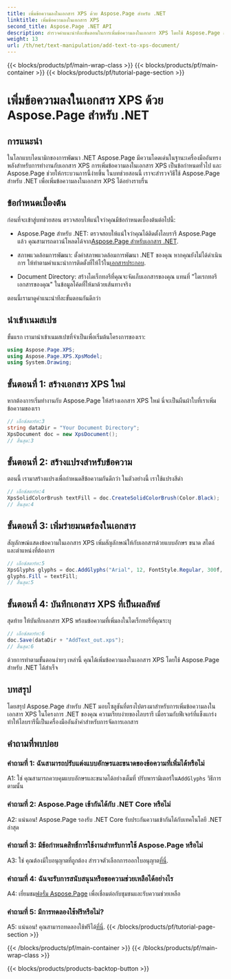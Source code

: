 ```yaml
---
title: เพิ่มข้อความลงในเอกสาร XPS ด้วย Aspose.Page สำหรับ .NET
linktitle: เพิ่มข้อความลงในเอกสาร XPS
second_title: Aspose.Page .NET API
description: สำรวจคำแนะนำทีละขั้นตอนในการเพิ่มข้อความลงในเอกสาร XPS โดยใช้ Aspose.Page สำหรับ .NET ปรับปรุงโครงการ .NET ของคุณได้อย่างง่ายดาย
weight: 13
url: /th/net/text-manipulation/add-text-to-xps-document/
---
```


{{< blocks/products/pf/main-wrap-class >}}
{{< blocks/products/pf/main-container >}}
{{< blocks/products/pf/tutorial-page-section >}}

# เพิ่มข้อความลงในเอกสาร XPS ด้วย Aspose.Page สำหรับ .NET

## การแนะนำ

ในโลกแบบไดนามิกของการพัฒนา .NET Aspose.Page มีความโดดเด่นในฐานะเครื่องมืออันทรงพลังสำหรับการทำงานกับเอกสาร XPS การเพิ่มข้อความลงในเอกสาร XPS เป็นข้อกำหนดทั่วไป และ Aspose.Page ช่วยให้กระบวนการนี้ง่ายขึ้น ในบทช่วยสอนนี้ เราจะสำรวจวิธีใช้ Aspose.Page สำหรับ .NET เพื่อเพิ่มข้อความลงในเอกสาร XPS ได้อย่างราบรื่น

## ข้อกำหนดเบื้องต้น

ก่อนที่จะเข้าสู่บทช่วยสอน ตรวจสอบให้แน่ใจว่าคุณมีข้อกำหนดเบื้องต้นต่อไปนี้:

- Aspose.Page สำหรับ .NET: ตรวจสอบให้แน่ใจว่าคุณได้ติดตั้งไลบรารี Aspose.Page แล้ว คุณสามารถดาวน์โหลดได้จาก[Aspose.Page สำหรับเอกสาร .NET](https://reference.aspose.com/page/net/).

-  สภาพแวดล้อมการพัฒนา: ตั้งค่าสภาพแวดล้อมการพัฒนา .NET ของคุณ หากคุณยังไม่ได้ดำเนินการ ให้ทำตามคำแนะนำการติดตั้งที่ให้ไว้ใน[เอกสารประกอบ](https://reference.aspose.com/page/net/).

- Document Directory: สร้างไดเร็กทอรีที่คุณจะจัดเก็บเอกสารของคุณ แทนที่ "ไดเรกทอรีเอกสารของคุณ" ในข้อมูลโค้ดที่ให้มาด้วยเส้นทางจริง

ตอนนี้เรามาดูคำแนะนำทีละขั้นตอนกันดีกว่า

## นำเข้าเนมสเปซ

ขั้นแรก เรามานำเข้าเนมสเปซที่จำเป็นเพื่อเริ่มต้นโครงการของเรา:

```csharp
using Aspose.Page.XPS;
using Aspose.Page.XPS.XpsModel;
using System.Drawing;
```

## ขั้นตอนที่ 1: สร้างเอกสาร XPS ใหม่

หากต้องการเริ่มทำงานกับ Aspose.Page ให้สร้างเอกสาร XPS ใหม่ นี่จะเป็นผืนผ้าใบที่เราเพิ่มข้อความของเรา

```csharp
// เอ็กซ์สตาร์ท:3
string dataDir = "Your Document Directory";
XpsDocument doc = new XpsDocument();
// สิ้นสุด:3
```

## ขั้นตอนที่ 2: สร้างแปรงสำหรับข้อความ

ตอนนี้ เรามาสร้างแปรงเพื่อกำหนดสีข้อความกันดีกว่า ในตัวอย่างนี้ เราใช้แปรงสีดำ

```csharp
// เอ็กซ์สตาร์ท:4
XpsSolidColorBrush textFill = doc.CreateSolidColorBrush(Color.Black);
// สิ้นสุด:4
```

## ขั้นตอนที่ 3: เพิ่มร่ายมนตร์ลงในเอกสาร

สัญลักษณ์แสดงข้อความในเอกสาร XPS เพิ่มสัญลักษณ์ให้กับเอกสารด้วยแบบอักษร ขนาด สไตล์ และตำแหน่งที่ต้องการ

```csharp
// เอ็กซ์สตาร์ท:5
XpsGlyphs glyphs = doc.AddGlyphs("Arial", 12, FontStyle.Regular, 300f, 450f, "Hello World!");
glyphs.Fill = textFill;
// สิ้นสุด:5
```

## ขั้นตอนที่ 4: บันทึกเอกสาร XPS ที่เป็นผลลัพธ์

สุดท้าย ให้บันทึกเอกสาร XPS พร้อมข้อความที่เพิ่มลงในไดเร็กทอรีที่คุณระบุ

```csharp
// เอ็กซ์สตาร์ท:6
doc.Save(dataDir + "AddText_out.xps");
// สิ้นสุด:6
```

ด้วยการทำตามขั้นตอนง่ายๆ เหล่านี้ คุณได้เพิ่มข้อความลงในเอกสาร XPS โดยใช้ Aspose.Page สำหรับ .NET ได้สำเร็จ

## บทสรุป

โดยสรุป Aspose.Page สำหรับ .NET มอบโซลูชันที่ตรงไปตรงมาสำหรับการเพิ่มข้อความลงในเอกสาร XPS ในโครงการ .NET ของคุณ ความเรียบง่ายของไลบรารี เมื่อรวมกับฟีเจอร์ที่แข็งแกร่ง ทำให้ไลบรารีนี้เป็นเครื่องมืออันล้ำค่าสำหรับการจัดการเอกสาร

## คำถามที่พบบ่อย

### คำถามที่ 1: ฉันสามารถปรับแต่งแบบอักษรและขนาดของข้อความที่เพิ่มได้หรือไม่

 A1: ใช่ คุณสามารถควบคุมแบบอักษรและขนาดได้อย่างเต็มที่ ปรับพารามิเตอร์ใน`AddGlyphs` วิธีการตามนั้น

### คำถามที่ 2: Aspose.Page เข้ากันได้กับ .NET Core หรือไม่

A2: แน่นอน! Aspose.Page รองรับ .NET Core รับประกันความเข้ากันได้กับเทคโนโลยี .NET ล่าสุด

### คำถามที่ 3: มีข้อกำหนดสิทธิ์การใช้งานสำหรับการใช้ Aspose.Page หรือไม่

 A3: ใช่ คุณต้องมีใบอนุญาตที่ถูกต้อง สำรวจตัวเลือกการออกใบอนุญาต[ที่นี่](https://purchase.aspose.com/buy).

### คำถามที่ 4: ฉันจะรับการสนับสนุนหรือขอความช่วยเหลือได้อย่างไร

 A4: เยี่ยมชม[ฟอรั่ม Aspose.Page](https://forum.aspose.com/c/page/39) เพื่อเชื่อมต่อกับชุมชนและรับความช่วยเหลือ

### คำถามที่ 5: มีการทดลองใช้ฟรีหรือไม่?

 A5: แน่นอน! คุณสามารถทดลองใช้ฟรีได้[ที่นี่](https://releases.aspose.com/).
{{< /blocks/products/pf/tutorial-page-section >}}

{{< /blocks/products/pf/main-container >}}
{{< /blocks/products/pf/main-wrap-class >}}

{{< blocks/products/products-backtop-button >}}
